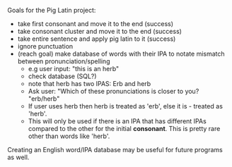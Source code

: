 Goals for the Pig Latin project:

- take first consonant and move it to the end (success)
- take consonant cluster and move it to the end (success)
- take entire sentence and apply pig latin to it (success)
- ignore punctuation
- (reach goal) make database of words with their IPA to notate mismatch between pronunciation/spelling
  - e.g user input: "this is an herb"
  - check database (SQL?)
  - note that herb has two IPAS: Erb and herb
  - Ask user: "Which of these pronunciations is closer to you?  "erb/herb"
  - If user uses herb then herb is treated as 'erb', else it is - treated as 'herb'.
  - This will only be used if there is an IPA that has different IPAs compared to the other for the initial **consonant**. This is pretty rare other than words like 'herb'.

Creating an English word/IPA database may be useful for future programs as well.

